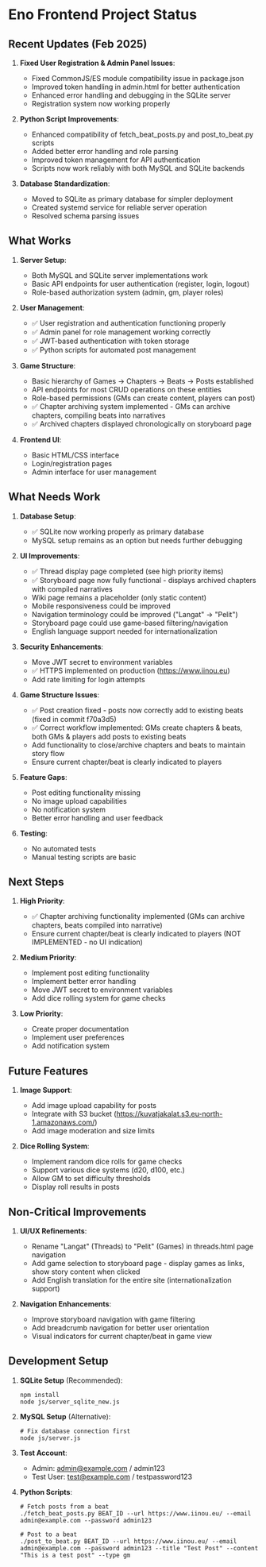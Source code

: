 # Eno Frontend Project Status

## Recent Updates (Feb 2025)

1. **Fixed User Registration & Admin Panel Issues**:
   - Fixed CommonJS/ES module compatibility issue in package.json
   - Improved token handling in admin.html for better authentication
   - Enhanced error handling and debugging in the SQLite server
   - Registration system now working properly

2. **Python Script Improvements**:
   - Enhanced compatibility of fetch_beat_posts.py and post_to_beat.py scripts
   - Added better error handling and role parsing
   - Improved token management for API authentication
   - Scripts now work reliably with both MySQL and SQLite backends

3. **Database Standardization**:
   - Moved to SQLite as primary database for simpler deployment
   - Created systemd service for reliable server operation
   - Resolved schema parsing issues

## What Works

1. **Server Setup**:
   - Both MySQL and SQLite server implementations work
   - Basic API endpoints for user authentication (register, login, logout)
   - Role-based authorization system (admin, gm, player roles)

2. **User Management**:
   - ✅ User registration and authentication functioning properly
   - ✅ Admin panel for role management working correctly
   - ✅ JWT-based authentication with token storage
   - ✅ Python scripts for automated post management

3. **Game Structure**:
   - Basic hierarchy of Games → Chapters → Beats → Posts established
   - API endpoints for most CRUD operations on these entities
   - Role-based permissions (GMs can create content, players can post)
   - ✅ Chapter archiving system implemented - GMs can archive chapters, compiling beats into narratives
   - ✅ Archived chapters displayed chronologically on storyboard page

4. **Frontend UI**:
   - Basic HTML/CSS interface
   - Login/registration pages
   - Admin interface for user management

## What Needs Work

1. **Database Setup**:
   - ✅ SQLite now working properly as primary database
   - MySQL setup remains as an option but needs further debugging

2. **UI Improvements**:
   - ✅ Thread display page completed (see high priority items)
   - ✅ Storyboard page now fully functional - displays archived chapters with compiled narratives
   - Wiki page remains a placeholder (only static content)
   - Mobile responsiveness could be improved
   - Navigation terminology could be improved ("Langat" → "Pelit")
   - Storyboard page could use game-based filtering/navigation
   - English language support needed for internationalization

3. **Security Enhancements**:
   - Move JWT secret to environment variables
   - ✅ HTTPS implemented on production (https://www.iinou.eu)
   - Add rate limiting for login attempts

4. **Game Structure Issues**:
   - ✅ Post creation fixed - posts now correctly add to existing beats (fixed in commit f70a3d5)
   - ✅ Correct workflow implemented: GMs create chapters & beats, both GMs & players add posts to existing beats
   - Add functionality to close/archive chapters and beats to maintain story flow
   - Ensure current chapter/beat is clearly indicated to players

5. **Feature Gaps**:
   - Post editing functionality missing
   - No image upload capabilities
   - No notification system
   - Better error handling and user feedback

6. **Testing**:
   - No automated tests
   - Manual testing scripts are basic

## Next Steps

1. **High Priority**:
   - ✅ Chapter archiving functionality implemented (GMs can archive chapters, beats compiled into narrative)
   - Ensure current chapter/beat is clearly indicated to players (NOT IMPLEMENTED - no UI indication)

2. **Medium Priority**:
   - Implement post editing functionality 
   - Implement better error handling
   - Move JWT secret to environment variables
   - Add dice rolling system for game checks

3. **Low Priority**:
   - Create proper documentation
   - Implement user preferences
   - Add notification system

## Future Features

1. **Image Support**:
   - Add image upload capability for posts
   - Integrate with S3 bucket (https://kuvatjakalat.s3.eu-north-1.amazonaws.com/)
   - Add image moderation and size limits

2. **Dice Rolling System**:
   - Implement random dice rolls for game checks
   - Support various dice systems (d20, d100, etc.)
   - Allow GM to set difficulty thresholds
   - Display roll results in posts

## Non-Critical Improvements

1. **UI/UX Refinements**:
   - Rename "Langat" (Threads) to "Pelit" (Games) in threads.html page navigation
   - Add game selection to storyboard page - display games as links, show story content when clicked
   - Add English translation for the entire site (internationalization support)

2. **Navigation Enhancements**:
   - Improve storyboard navigation with game filtering
   - Add breadcrumb navigation for better user orientation
   - Visual indicators for current chapter/beat in game view

## Development Setup

1. **SQLite Setup** (Recommended):
   ```
   npm install
   node js/server_sqlite_new.js
   ```

2. **MySQL Setup** (Alternative):
   ```
   # Fix database connection first
   node js/server.js
   ```

3. **Test Account**:
   - Admin: admin@example.com / admin123
   - Test User: test@example.com / testpassword123

4. **Python Scripts**:
   ```
   # Fetch posts from a beat
   ./fetch_beat_posts.py BEAT_ID --url https://www.iinou.eu/ --email admin@example.com --password admin123
   
   # Post to a beat
   ./post_to_beat.py BEAT_ID --url https://www.iinou.eu/ --email admin@example.com --password admin123 --title "Test Post" --content "This is a test post" --type gm
   ```